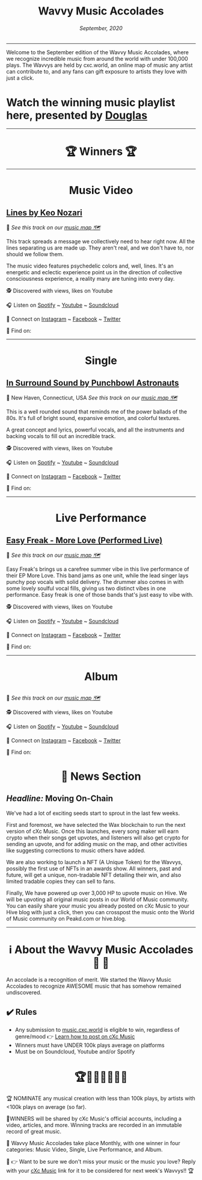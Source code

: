 
# <center> **Wavvy Music Accolades**</center> 
###### <center> September, 2020</center> 

<hr>

Welcome to the September edition of the Wavvy Music Accolades, where we recognize incredible music from around the world with under 100,000 plays. The Wavvys are held by cxc.world, an online map of music any artist can contribute to, and any fans can gift exposure to artists they love with just a click. 



# Watch the winning music playlist here, presented by [Douglas](https://douglas.life)




<hr>

# <center>🏆 Winners 🏆 </center>

<hr>

#  <center> **Music Video**</center> 



## [Lines by Keo Nozari](https://www.youtube.com/watch?v=FnOAvLPTclw)
📍 
*See this track on our [music map 🗺️]()*
</center>

This track spreads a message we collectively need to hear right now. All the lines separating us are made up. They aren't real, and we don't have to, nor should we follow them. 

The music video features psychedelic colors and, well, lines. It's an energetic and eclectic experience point us in the direction of collective consciousness experience, a reality many are tuning into every day.  



🕵 Discovered with  views,  likes on Youtube

🎧 Listen on [Spotify]() ~ [Youtube]() ~ [Soundcloud]()

💫 Connect on [Instagram]() ~ [Facebook]() ~ [Twitter]()

🔗 Find  on: []()

<hr>


#  <center> **Single**</center> 

## [In Surround Sound by Punchbowl Astronauts](https://www.youtube.com/watch?v=oq8PyNVJ2Z4&list=PLrr_9HPPROSeFPBpXtJr29ygkFaB_bt8Q)
📍 New Haven, Connecticut, USA
*See this track on our [music map 🗺️]()*


This is a well rounded sound that reminds me of the power ballads of the 80s. It's full of bright sound, expansive emotion, and colorful textures. 

A great concept and lyrics, powerful vocals, and all the instruments and backing vocals to fill out an incredible track. 

</center>


🕵 Discovered with  views,  likes on Youtube

🎧 Listen on [Spotify]() ~ [Youtube]() ~ [Soundcloud]()


💫 Connect on [Instagram]() ~ [Facebook]() ~ [Twitter]()


🔗 Find  on: []()

<hr>

#  <center>**Live Performance**</center>

## [Easy Freak - More Love (Performed Live)](https://www.youtube.com/watch?v=no8TGUsa95U&list=PLrr_9HPPROSeFPBpXtJr29ygkFaB_bt8Q)
📍 
*See this track on our [music map 🗺️]()*
</center>

Easy Freak's brings us a carefree summer vibe in this live performance of their EP More Love. This band jams as one unit, while the lead singer lays punchy pop vocals with solid delivery. The drummer also comes in with some lovely soulful vocal fills, giving us two distinct vibes in one performance. Easy freak is one of those bands that's just easy to vibe with. 

🕵 Discovered with  views,  likes on Youtube

🎧 Listen on [Spotify]() ~ [Youtube]() ~ [Soundcloud]()

💫 Connect on [Instagram]() ~ [Facebook]() ~ [Twitter]()

🔗 Find  on: []()

<hr>

#  <center>**Album**</center>


## []()
📍 
*See this track on our [music map 🗺️]()*
 
</center>




🕵 Discovered with  views,  likes on Youtube

🎧 Listen on [Spotify]() ~ [Youtube]() ~ [Soundcloud]()

💫 Connect on [Instagram]() ~ [Facebook]() ~ [Twitter]()

🔗 Find  on: []()



# <center>📰 News Section </center>
## *Headline:* Moving On-Chain

We've had a lot of exciting seeds start to sprout in the last few weeks. 

First and foremost, we have selected the Wax blockchain to run the next version of cXc Music. Once this launches, every song maker will earn crypto when their songs get upvotes, and listeners will also get crypto for sending an upvote, and for adding music on the map, and other activities like suggesting corrections to music others have added. 

We are also working to launch a NFT (A Unique Token) for the Wavvys, possibly the first use of NFTs in an awards show. All winners, past and future, will get a unique, non-tradable NFT detailing their win, and also limited tradable copies they can sell to fans. 

Finally, We have powered up over 3,000 HP to upvote music on Hive. We will be upvoting all original music posts in our World of Music community. You can easily share your music you already posted on cXc Music to your Hive blog with just a click, then you can crosspost the music onto the World of Music community on Peakd.com or hive.blog.


<hr>

# <center>ℹ️ About the Wavvy Music Accolades🕺 🌊 </center>

An accolade is a recognition of merit. We started the Wavvy Music Accolades to recognize AWESOME music that has somehow remained undiscovered.


## ✔️ Rules
- Any submission to [music.cxc.world](https://music.cxc.world) is eligible to win, regardless of genre/mood  👉 [Learn how to post on cXc Music](https://docs.cxc.world/knowledge-base/how-to-add-music/)
- Winners must have UNDER 100k plays average on platforms
- Must be on Soundcloud, Youtube and/or Spotify


#  <center>🏆🥇🎼🎶🎵🏅🎊</center>


🏆 NOMINATE any musical creation with less than 100k plays, by artists with <100k plays on average (so far).

🥇WINNERS will be shared by cXc Music's official accounts, including a video, articles, and more. Winning tracks are recorded in an immutable record of great music. 

🌊 Wavvy Music Accolades take place Monthly, with one winner in four categories: Music Video, Single, Live Performance, and Album.

🔑 👉 Want to be sure we don't miss your music or the music you love? Reply with your [cXc Music](https://music.cxc.world) link for it to be considered for next week's Wavvys!! 🏆
<!--stackedit_data:
eyJoaXN0b3J5IjpbLTMxMDg0ODA5OSwyMDIzNjYwMTg1LC0xOT
A1OTkxMDgyLC0xNDQ0OTc0MTM2LC01MTk2NDM3NjUsLTYzMzk4
MTI2NywtMTU5NTAzMjA4LDIzNTY1MTg2MCwtNzQ5OTExNzg4LC
03Mzc5NTI5MjksMjIwNzc1NDUxLDEwMzQwODYyMjMsLTE0NzQ0
NzY4MDUsLTExOTA4NjQ5ODIsLTE2NzIyMzQ4MjYsMTk1MTg5MD
Y1NV19
-->
